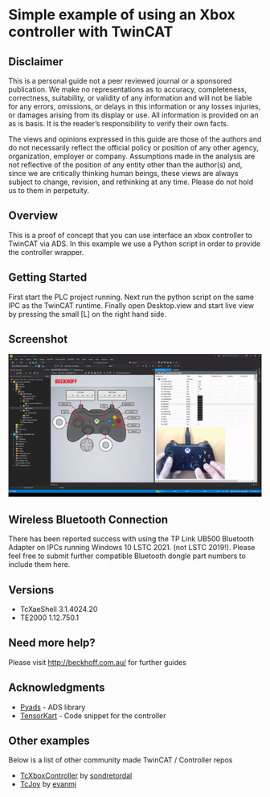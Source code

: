 # Simple example of using an Xbox controller with TwinCAT

## Disclaimer
This is a personal guide not a peer reviewed journal or a sponsored publication. We make
no representations as to accuracy, completeness, correctness, suitability, or validity of any
information and will not be liable for any errors, omissions, or delays in this information or any
losses injuries, or damages arising from its display or use. All information is provided on an as
is basis. It is the reader’s responsibility to verify their own facts.

The views and opinions expressed in this guide are those of the authors and do not
necessarily reflect the official policy or position of any other agency, organization, employer or
company. Assumptions made in the analysis are not reflective of the position of any entity
other than the author(s) and, since we are critically thinking human beings, these views are
always subject to change, revision, and rethinking at any time. Please do not hold us to them
in perpetuity.

## Overview 
This is a proof of concept that you can use interface an xbox controller to TwinCAT via ADS.  In this example we use a Python script in order to provide the controller wrapper.  

## Getting Started
First start the PLC project running.  Next run the python script on the same IPC as the TwinCAT runtime.  Finally open Desktop.view and start live view by pressing the small [L] on the right hand side.    

## Screenshot
![image](./docs/Images/Demo.gif)

## Wireless Bluetooth Connection
There has been reported success with using the TP Link UB500 Bluetooth Adapter on IPCs running Windows 10 LSTC 2021. (not LSTC 2019!).  Please feel free to submit further compatible Bluetooth dongle part numbers to include them here. 

## Versions
* TcXaeShell 3.1.4024.20
* TE2000 1.12.750.1

## Need more help?
Please visit http://beckhoff.com.au/ for further guides

## Acknowledgments

* [Pyads](https://pypi.org/project/pyads/) - ADS library
* [TensorKart](https://github.com/kevinhughes27/TensorKart) - Code snippet for the controller

## Other examples
Below is a list of other community made TwinCAT / Controller repos

* [TcXboxController](https://github.com/sondretordal/TcXboxController) by [sondretordal](https://github.com/sondretordal)
* [TcJoy](https://github.com/evanmj/TcJoy) by [evanmj](https://github.com/evanmj)

